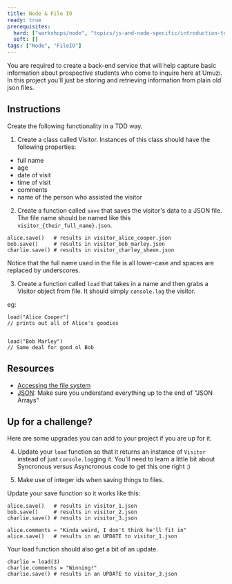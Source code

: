 ```yaml
---
title: Node & File IO
ready: true
prerequisites:
  hard: ["workshops/node", "topics/js-and-node-specific/introduction-to-node"]
  soft: []
tags: ["Node", "FileIO"]
---
```


You are required to create a back-end service that will help capture basic information about prospective students who come to inquire here at Umuzi. In this project you'll just be storing and retrieving information from plain old json files.

## Instructions

Create the following functionality in a TDD way.

1. Create a class called Visitor. Instances of this class should have the following properties:

- full name
- age
- date of visit
- time of visit
- comments
- name of the person who assisted the visitor

2. Create a function called `save` that saves the visitor's data to a JSON file. The file name should be named like this `visitor_{their_full_name}.json`.

```
alice.save()   # results in visitor_alice_cooper.json
bob.save()     # results in visitor_bob_marley.json
charlie.save() # results in visitor_charley_sheen.json
```

Notice that the full name used in the file is all lower-case and spaces are replaced by underscores.

3. Create a function called `load` that takes in a name and then grabs a Visitor object from file. It should simply `console.log` the visitor.

eg:

```
load("Alice Cooper")
// prints out all of Alice's goodies


load("Bob Marley")
// Same deal for good ol Bob
```

## Resources

- [Accessing the file system](https://www.w3schools.com/nodejs/nodejs_filesystem.asp)
- [JSON](https://www.w3schools.com/js/js_json_intro.asp): Make sure you understand everything up to the end of "JSON Arrays"

## Up for a challenge?

Here are some upgrades you can add to your project if you are up for it.

4. Update your `load` function so that it returns an instance of `Visitor` instead of just `console.log`ging it. You'll need to learn a little bit about Syncronous versus Asyncronous code to get this one right :)

5. Make use of integer ids when saving things to files.

Update your save function so it works like this:

```
alice.save()   # results in visitor_1.json
bob.save()     # results in visitor_2.json
charlie.save() # results in visitor_3.json

alice.comments = "Kinda weird, I don't think he'll fit in"
alice.save()   # results in an UPDATE to visitor_1.json
```

Your load function should also get a bit of an update.

```
charlie = load(3)
charlie.comments = "Winning!"
charlie.save() # results in an UPDATE to visitor_3.json
```
